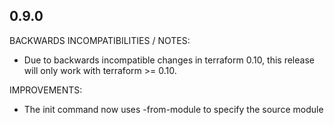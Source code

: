 ## 0.9.0

BACKWARDS INCOMPATIBILITIES / NOTES:

* Due to backwards incompatible changes in terraform 0.10, this release will
  only work with terraform >= 0.10.

IMPROVEMENTS:

* The init command now uses -from-module to specify the source module
